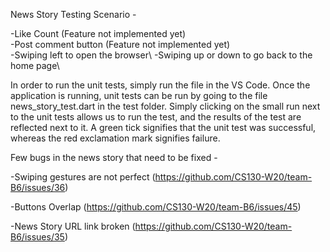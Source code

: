 News Story Testing Scenario - 

-Like Count (Feature not implemented yet)\
-Post comment button (Feature not implemented yet)\
-Swiping left to open the browser\ 
-Swiping up or down to go back to the home page\

In order to run the unit tests, simply run the file in the VS Code. Once the application is running, unit tests can be run by going to the file news_story_test.dart in the test folder. Simply clicking on the small run next to the unit tests allows us to run the test, and the results of the test are reflected next to it. A green tick signifies that the unit test was successful, whereas the red exclamation mark signifies failure.

Few bugs in the news story that need to be fixed -

-Swiping gestures are not perfect
(https://github.com/CS130-W20/team-B6/issues/36)

-Buttons Overlap
(https://github.com/CS130-W20/team-B6/issues/45)

-News Story URL link broken
(https://github.com/CS130-W20/team-B6/issues/35)





